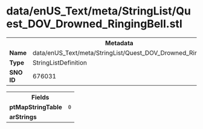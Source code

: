 <h1>data/enUS_Text/meta/StringList/Quest_DOV_Drowned_RingingBell.stl</h1><table><tr><th colspan="100%">Metadata</th></tr><tr><td><b>Name</b></td><td>data/enUS_Text/meta/StringList/Quest_DOV_Drowned_RingingBell.stl</td></tr><tr><td><b>Type</b></td><td>StringListDefinition</td></tr><tr><td><b>SNO ID</b></td><td>676031</td></tr></table>

<table><tr><th colspan="100%">Fields</th></tr><tr><td><b>ptMapStringTable</b></td><td><code>0</code></td></tr><tr><td><b>arStrings</b></td><td></td></tr></table>

